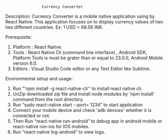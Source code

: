 					
					Currency Converter

Description:
	Currency Converter is a mobile native application using by React Native.
This application focuses on to display currency values of two two different countries.
Ex: 1 USD = 68.56 INR.

Prerequisite:
1. Platform 	: React Native.
2. Tools	: React Native Cli (command line interface) ,
		  Android SDK, 
		  Platform Tools is must be grater than or equal to 23.0.0,
		  Android Mobile version 6.0.
3. Editors	: Visual Studio Code editor or any Text Editor like Sublime.


Environmental setup and usage:
1. Run ”'npm install -g react-native-cli'' to install react native cli.
2. UnZip downloaded zip file and install node modules by 'npm install' command from the root directory.
3. Run “sudo react-native start --port= 1234” to start application
4. Connect your mobile device and check 'adb devices' whether it is connected or not.
5. Then Run “react-native run-android” to debug app in android mobile or react-native run-ios for IOS mobiles.
6. Run “react-native log-android” to view logs.

